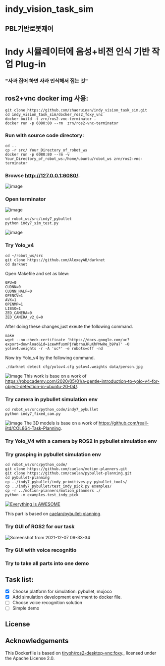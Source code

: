 # indy_vision_task_sim

## PBL기반로봇제어

# Indy 시뮬레이터에 음성+비전 인식 기반 작업 Plug-in

### "사과 집어 하면 사과 인식해서 집는 것"

## ros2+vnc docker img 사용:
```
git clone https://github.com/zhaoruinan/indy_vision_task_sim.git
cd indy_vision_task_sim/docker_ros2_foxy_vnc
docker build -t zrn/ros2-vnc-terminator .
docker run -p 6080:80 --rm  zrn/ros2-vnc-terminator
```
### Run with source code directory:
```
cd ..
cp -r src/ Your_Directory_of_robot_ws
docker run -p 6080:80 --rm -v Your_Directory_of_robot_ws:/home/ubuntu/robot_ws zrn/ros2-vnc-terminator
```
### Browse http://127.0.0.1:6080/.
![image](https://drive.google.com/uc?export=view&id=1y--w7AkzVEeZiPnKm2RK04HblnDSJOwY)

### Open terminator
![image](https://drive.google.com/uc?export=view&id=1vJrLM5m_PGW4r4tshQCVVFYkEQRlwaPT)
```
cd robot_ws/src/indy7_pybullet
python indy7_sim_test.py
```
![image](https://drive.google.com/uc?export=view&id=1OWpGmuWG2NcabbvsHzAyj8fhf3ymWNGM)

### Try Yolo_v4
```
cd ~/robot_ws/src
git clone https://github.com/AlexeyAB/darknet
cd darknet
```
Open Makefile and set as blew:
```
GPU=0
CUDNN=0
CUDNN_HALF=0
OPENCV=1
AVX=1
OPENMP=1
LIBSO=1  
ZED_CAMERA=0
ZED_CAMERA_v2_8=0 
```
After doing these changes,just exeute the following command.
```
make
wget --no-check-certificate 'https://docs.google.com/uc?export=download&id=1cewMfusmPjYWbrnuJRuKhPMwRe_b9PaT' -O yolov4.weights -r -A 'uc*' -e robots=off -nd
```
Now try Yolo_v4 by the following command.
```
./darknet detect cfg/yolov4.cfg yolov4.weights data/person.jpg
```
![image](https://drive.google.com/uc?export=view&id=1Hdovr7VZ3_Ui6_pGOD8DN75uE3_nnTuZ)
This work is base on a work of https://robocademy.com/2020/05/01/a-gentle-introduction-to-yolo-v4-for-object-detection-in-ubuntu-20-04/.

### Try camera in pybullet simulation env
```
cd robot_ws/src/python_code/indy7_pybullet
python indy7_fixed_cam.py
```
![image](https://drive.google.com/uc?export=view&id=1NJfLWYu2la53zWbTR2pf7rPufktNRMcT)
The 3D models is base on a work of https://github.com/reail-iitd/COL864-Task-Planning.
### Try Yolo_V4 with a camera by ROS2 in pybullet simulation env 
### Try grasping in pybullet simulation env

```
cd robot_ws/src/python_code/
git clone https://github.com/caelan/motion-planners.git
git clone https://github.com/caelan/pybullet-planning.git
cd pybullet-planning
cp ../indy7_pybullet/indy_primitives.py pybullet_tools/
cp ../indy7_pybullet/test_indy_pick.py examples/
cp -r ../motion-planners/motion_planners ./
python -m examples.test_indy_pick
```
[![Everything Is AWESOME](https://yt-embed.herokuapp.com/embed?v=GvZ9Z4I_hWY)](https://www.youtube.com/watch?v=GvZ9Z4I_hWY "Everything Is AWESOME")

This part is based on [caelan/pybullet-planning](https://github.com/caelan/pybullet-planning).

### Try GUI of ROS2 for our task
![Screenshot from 2021-12-07 09-33-34](https://user-images.githubusercontent.com/48356668/144956041-58296c04-737c-4325-8f17-1177690acfe3.png)
### Try GUI with voice recognitio
### Try to take all parts into one demo

## Task list:
- [x] Choose platform for simulation: pybullet, mujoco
- [x] Add simulation development envirment to docker file.
- [ ] Choose voice recognition solution
- [ ] Simple demo

## License
## Acknowledgements
This Dockerfile is based on [tiryoh/ros2-desktop-vnc:foxy](https://github.com/Tiryoh/docker-ros2-desktop-vnc)., licensed under the Apache License 2.0.
